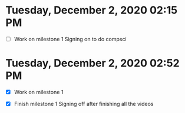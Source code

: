 # Tuesday, December  2, 2020 02:15 PM
- [ ] Work on milestone 1
Signing on to do compsci
# Tuesday, December  2, 2020 02:52 PM
- [x] Work on milestone 1
- [x] Finish milestone 1
Signing off after finishing all the videos

